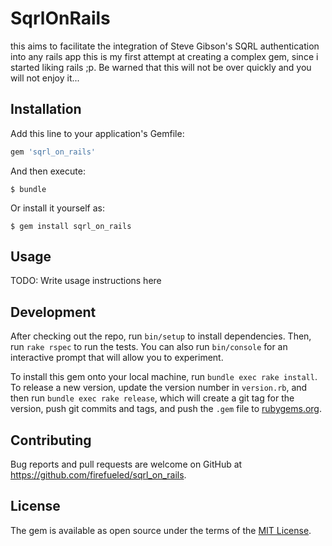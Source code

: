 # SqrlOnRails

this aims to facilitate the integration of Steve Gibson's SQRL authentication into any rails app
this is my first attempt at creating a complex gem, since i started liking rails ;p. Be warned that this will not be over quickly and you will not enjoy it...


## Installation

Add this line to your application's Gemfile:

```ruby
gem 'sqrl_on_rails'
```

And then execute:

    $ bundle

Or install it yourself as:

    $ gem install sqrl_on_rails

## Usage

TODO: Write usage instructions here

## Development

After checking out the repo, run `bin/setup` to install dependencies. Then, run `rake rspec` to run the tests. You can also run `bin/console` for an interactive prompt that will allow you to experiment.

To install this gem onto your local machine, run `bundle exec rake install`. To release a new version, update the version number in `version.rb`, and then run `bundle exec rake release`, which will create a git tag for the version, push git commits and tags, and push the `.gem` file to [rubygems.org](https://rubygems.org).

## Contributing

Bug reports and pull requests are welcome on GitHub at https://github.com/firefueled/sqrl_on_rails.


## License

The gem is available as open source under the terms of the [MIT License](http://opensource.org/licenses/MIT).

